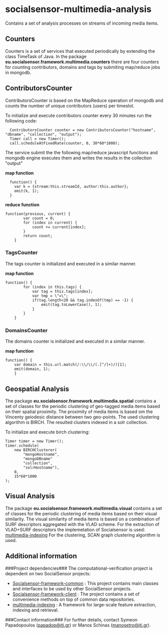 socialsensor-multimedia-analysis
================================

Contains a set of analysis processes on streams of incoming media items.

<h2>Counters</h2>
<p> Counters is a set of services that executed periodically by extending the class TimeTask of Java. In the package <b>eu.socialsensor.framework.multimedia.counters</b> there are four counters for counting contributors, domains and tags
by submiting map/reduce jobs in mongodb. 

</p>

<h2>ContributorsCounter</h2>
ContributorsCounter is based on the MapReduce operation of mongodb and counts the number of unique contributors (users) per timeslot.  

To initialize and execute contributors counter every 30 minutes run the following code:

      ContributorsCounter counter = new ContributorsCounter("hostname", "dbname", "collection", "output");
      Timer call = new Timer();
      call.scheduleAtFixedRate(counter, 0, 30*60*1000);

The service submit the the following map/reduce javascript functions and mongodb engine executes them and 
writes the results in the collection "output" </br>

<b>map function</b>

      function() {
      	var k = {stream:this.streamId, author:this.author}; 
    	emit(k, 1);
      }
      
<b>reduce function</b>    

	function(previous, current) {  
        	var count = 0;
        	for (index in current) {
        		count += current[index];
        	}
        	return count;
        }
        		
<h3>TagsCounter</h3>
The tags counter is initialized and executed in a similar manner.  

<b>map function</b>

	function() {
        	for (index in this.tags) {
        		var tag = this.tags[index]; 
        		var tmp = \"=\";
        		if(tag.length<20 && tag.indexOf(tmp) == -1) {
        			emit(tag.toLowerCase(), 1);
        		}
        	}
        }

        		
<h3>DomainsCounter</h3>
The domains counter is initialized and executed in a similar manner.

<b>map function</b>

	function() {
		var domain = this.url.match(/:\\/\\/(.[^/]+)/)[1];
		emit(domain, 1);
        }
        	


<h2>Geospatial Analysis</h2> 

The package <b>eu.socialsensor.framework.multimedia.spatial</b> contains a set of classes for the periodic clustering of geo-tagged media items based on their spatial proximity. The proximity of media items is based om the Vincenty geiodesic distance between two geo-points. The used clustering algorithm is BIRCH. 
The resulted clusters indexed in a solr collection.  

To initialize and execute birch clustering:

	Timer timer = new Timer(); 
	timer.schedule(
		new BIRCHClusterer(
			"mongoHostname", 
			"mongoDBname"
			"collection", 
			"solrHostname"), 
		0, 
		15*60*1000
	);
	

<h2>Visual Analysis</h2> 

The package <b>eu.socialsensor.framework.multimedia.visual</b> contains a set of classes for the periodic clustering of media items based on their visual similarity. The visual similarity of media items is based on a combination of SURF descriptors aggregated with the VLAD scheme. For the extraction of VLAD+SURF descriptors the implemetation of Socialsensor is used:
[multimedia-indexing](https://github.com/socialsensor/socialsensor-multimedia-analysis)
For the clustering, SCAN graph clustering algorithm is used.  

Additional information
------------------------
###Project dependencies###
The computational-verification project is dependent on two SocialSensor projects:
* [Socialsensor-framework-common](https://github.com/socialsensor/socialsensor-framework-common) : This project contains main classes and interfaces to be used by other SocialSensor projects.
* [Socialsensor-framework-client](https://github.com/socialsensor/socialsensor-framework-client) : The project contains a set of convenience methods on top of common data repositories.
* [multimedia-indexing](https://github.com/socialsensor/socialsensor-multimedia-analysis) : A framework for large-scale feature extraction, indexing and retrieval.


###Contact information###
For further details, contact Symeon Papadopoulos (papadop@iti.gr) or Manos Schinas (manosetro@iti.gr).

